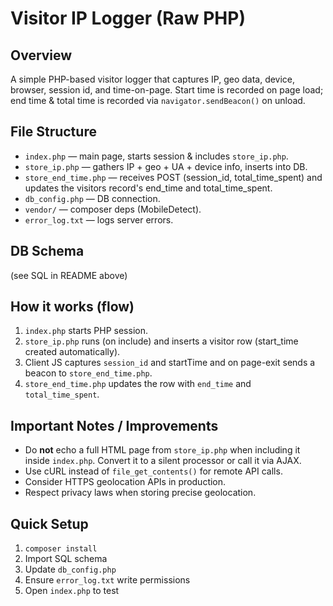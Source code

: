 # Visitor IP Logger (Raw PHP)

## Overview
A simple PHP-based visitor logger that captures IP, geo data, device, browser, session id, and time-on-page. Start time is recorded on page load; end time & total time is recorded via `navigator.sendBeacon()` on unload.

## File Structure
- `index.php` — main page, starts session & includes `store_ip.php`.
- `store_ip.php` — gathers IP + geo + UA + device info, inserts into DB.
- `store_end_time.php` — receives POST (session_id, total_time_spent) and updates the visitors record's end_time and total_time_spent.
- `db_config.php` — DB connection.
- `vendor/` — composer deps (MobileDetect).
- `error_log.txt` — logs server errors.

## DB Schema
(see SQL in README above)

## How it works (flow)
1. `index.php` starts PHP session.
2. `store_ip.php` runs (on include) and inserts a visitor row (start_time created automatically).
3. Client JS captures `session_id` and startTime and on page-exit sends a beacon to `store_end_time.php`.
4. `store_end_time.php` updates the row with `end_time` and `total_time_spent`.

## Important Notes / Improvements
- Do **not** echo a full HTML page from `store_ip.php` when including it inside `index.php`. Convert it to a silent processor or call it via AJAX.
- Use cURL instead of `file_get_contents()` for remote API calls.
- Consider HTTPS geolocation APIs in production.
- Respect privacy laws when storing precise geolocation.

## Quick Setup
1. `composer install`
2. Import SQL schema
3. Update `db_config.php`
4. Ensure `error_log.txt` write permissions
5. Open `index.php` to test

